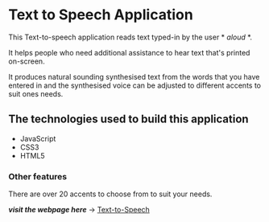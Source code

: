 # Text to Speech Application

This Text-to-speech application reads text typed-in by the user * *aloud* *. 

It helps people who need additional assistance to hear text that's printed on-screen.

It produces natural sounding synthesised text from the words that you have entered in and the synthesised voice can be adjusted to different accents to suit ones needs.


## The technologies used to build this application
- JavaScript
- CSS3
- HTML5


### Other features
There are over 20 accents to choose from to suit your needs.


***visit the webpage here*** ->  [Text-to-Speech](https://leahobot.github.io/Text-to-Speech-App/)


